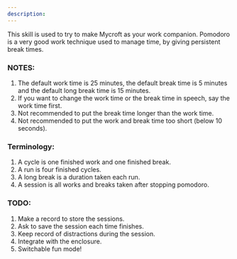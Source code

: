 ```yaml
---
description: 
---
```

This skill is used to try to make Mycroft as your work companion.
Pomodoro is a very good work technique used to manage time, by giving persistent break times.

### NOTES:
1. The default work time is 25 minutes, the default break time is 5 minutes and the default long break time is 15 minutes.
2. If you want to change the work time or the break time in speech, say the work time first.
3. Not recommended to put the break time longer than the work time.
4. Not recommended to put the work and break time too short (below 10 seconds).

### Terminology:
1. A cycle is one finished work and one finished break.
2. A run is four finished cycles.
3. A long break is a duration taken each run.
4. A session is all works and breaks taken after stopping pomodoro.

### TODO:
1. Make a record to store the sessions.
2. Ask to save the session each time finishes.
3. Keep record of distractions during the session.
4. Integrate with the enclosure.
5. Switchable fun mode!

